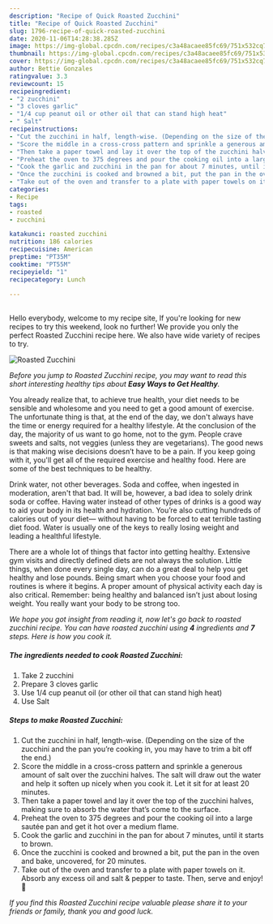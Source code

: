 ```yaml
---
description: "Recipe of Quick Roasted Zucchini"
title: "Recipe of Quick Roasted Zucchini"
slug: 1796-recipe-of-quick-roasted-zucchini
date: 2020-11-06T14:28:38.285Z
image: https://img-global.cpcdn.com/recipes/c3a48acaee85fc69/751x532cq70/roasted-zucchini-recipe-main-photo.jpg
thumbnail: https://img-global.cpcdn.com/recipes/c3a48acaee85fc69/751x532cq70/roasted-zucchini-recipe-main-photo.jpg
cover: https://img-global.cpcdn.com/recipes/c3a48acaee85fc69/751x532cq70/roasted-zucchini-recipe-main-photo.jpg
author: Bettie Gonzales
ratingvalue: 3.3
reviewcount: 15
recipeingredient:
- "2 zucchini"
- "3 cloves garlic"
- "1/4 cup peanut oil or other oil that can stand high heat"
- " Salt"
recipeinstructions:
- "Cut the zucchini in half, length-wise. (Depending on the size of the zucchini and the pan you’re cooking in, you may have to trim a bit off the end.)"
- "Score the middle in a cross-cross pattern and sprinkle a generous amount of salt over the zucchini halves. The salt will draw out the water and help it soften up nicely when you cook it. Let it sit for at least 20 minutes."
- "Then take a paper towel and lay it over the top of the zucchini halves, making sure to absorb the water that’s come to the surface."
- "Preheat the oven to 375 degrees and pour the cooking oil into a large sautée pan and get it hot over a medium flame."
- "Cook the garlic and zucchini in the pan for about 7 minutes, until it starts to brown."
- "Once the zucchini is cooked and browned a bit, put the pan in the oven and bake, uncovered, for 20 minutes."
- "Take out of the oven and transfer to a plate with paper towels on it. Absorb any excess oil and salt &amp; pepper to taste. Then, serve and enjoy! 🙂"
categories:
- Recipe
tags:
- roasted
- zucchini

katakunci: roasted zucchini 
nutrition: 186 calories
recipecuisine: American
preptime: "PT35M"
cooktime: "PT55M"
recipeyield: "1"
recipecategory: Lunch

---
```

<br>
Hello everybody, welcome to my recipe site, If you're looking for new recipes to try this weekend, look no further! We provide you only the perfect Roasted Zucchini recipe here. We also have wide variety of recipes to try.
<br>


![Roasted Zucchini](https://img-global.cpcdn.com/recipes/c3a48acaee85fc69/751x532cq70/roasted-zucchini-recipe-main-photo.jpg)

<i>Before you jump to Roasted Zucchini recipe, you may want to read this short interesting healthy tips about <strong>Easy Ways to Get Healthy</strong>.</i>

You already realize that, to achieve true health, your diet needs to be sensible and wholesome and you need to get a good amount of exercise. The unfortunate thing is that, at the end of the day, we don't always have the time or energy required for a healthy lifestyle. At the conclusion of the day, the majority of us want to go home, not to the gym. People crave sweets and salts, not veggies (unless they are vegetarians). The good news is that making wise decisions doesn’t have to be a pain. If you keep going with it, you'll get all of the required exercise and healthy food. Here are some of the best techniques to be healthy.

Drink water, not other beverages. Soda and coffee, when ingested in moderation, aren't that bad. It will be, however, a bad idea to solely drink soda or coffee. Having water instead of other types of drinks is a good way to aid your body in its health and hydration. You’re also cutting hundreds of calories out of your diet— without having to be forced to eat terrible tasting diet food. Water is usually one of the keys to really losing weight and leading a healthful lifestyle.

There are a whole lot of things that factor into getting healthy. Extensive gym visits and directly defined diets are not always the solution. Little things, when done every single day, can do a great deal to help you get healthy and lose pounds. Being smart when you choose your food and routines is where it begins. A proper amount of physical activity each day is also critical. Remember: being healthy and balanced isn’t just about losing weight. You really want your body to be strong too. 


<i>We hope you got insight from reading it, now let's go back to roasted zucchini recipe. You can have roasted zucchini using <strong>4</strong> ingredients and <strong>7</strong> steps. Here is how you cook it.
</i>

##### The ingredients needed to cook Roasted Zucchini:

1. Take 2 zucchini
1. Prepare 3 cloves garlic
1. Use 1/4 cup peanut oil (or other oil that can stand high heat)
1. Use  Salt


##### Steps to make Roasted Zucchini:

1. Cut the zucchini in half, length-wise. (Depending on the size of the zucchini and the pan you’re cooking in, you may have to trim a bit off the end.)
1. Score the middle in a cross-cross pattern and sprinkle a generous amount of salt over the zucchini halves. The salt will draw out the water and help it soften up nicely when you cook it. Let it sit for at least 20 minutes.
1. Then take a paper towel and lay it over the top of the zucchini halves, making sure to absorb the water that’s come to the surface.
1. Preheat the oven to 375 degrees and pour the cooking oil into a large sautée pan and get it hot over a medium flame.
1. Cook the garlic and zucchini in the pan for about 7 minutes, until it starts to brown.
1. Once the zucchini is cooked and browned a bit, put the pan in the oven and bake, uncovered, for 20 minutes.
1. Take out of the oven and transfer to a plate with paper towels on it. Absorb any excess oil and salt &amp; pepper to taste. Then, serve and enjoy! 🙂


<i>If you find this Roasted Zucchini recipe valuable please share it to your friends or family, thank you and good luck.</i>

